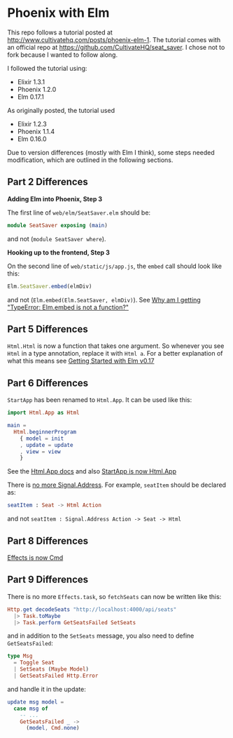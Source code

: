 # Phoenix with Elm

This repo follows a tutorial posted at http://www.cultivatehq.com/posts/phoenix-elm-1. The tutorial comes with an official repo at https://github.com/CultivateHQ/seat_saver. I chose not to fork because I wanted to follow along.

I followed the tutorial using:

* Elixir 1.3.1
* Phoenix 1.2.0
* Elm 0.17.1

As originally posted, the tutorial used

* Elixir 1.2.3
* Phoenix 1.1.4
* Elm 0.16.0

Due to version differences (mostly with Elm I think), some steps needed modification, which are outlined in the following sections.

## Part 2 Differences

__Adding Elm into Phoenix, Step 3__

The first line of `web/elm/SeatSaver.elm` should be:

```elm
module SeatSaver exposing (main)
```

and not (`module SeatSaver where`).

__Hooking up to the frontend, Step 3__

On the second line of `web/static/js/app.js`, the `embed` call should look like this:

```javascript
Elm.SeatSaver.embed(elmDiv)
```

and not (`Elm.embed(Elm.SeatSaver, elmDiv)`). See [Why am I getting "TypeError: Elm.embed is not a function?"](http://faq.elm-community.org/17.html#why-am-i-getting-typeerror-elmembed-is-not-a-function)

## Part 5 Differences

`Html.Html` is now a function that takes one argument. So whenever you see `Html` in a type annotation, replace it with `Html a`. For a better explanation of what this means see [Getting Started with Elm v0.17](https://medium.com/@diamondgfx/getting-started-with-elm-11d7a53b1a78#.pelvp3vbd)

## Part 6 Differences

`StartApp` has been renamed to `Html.App`. It can be used like this:

```elm
import Html.App as Html

main =
  Html.beginnerProgram
    { model = init
    , update = update
    , view = view
    }
```

See the [Html.App docs](http://package.elm-lang.org/packages/elm-lang/html/1.1.0/Html-App) and also [StartApp is now Html.App](https://github.com/elm-lang/elm-platform/blob/master/upgrade-docs/0.17.md#startapp-is-now-htmlapp)

There is [no more Signal.Address](https://github.com/elm-lang/elm-platform/blob/master/upgrade-docs/0.17.md#no-more-signaladdress). For example, `seatItem` should be declared as:

```elm
seatItem : Seat -> Html Action
```

and not `seatItem : Signal.Address Action -> Seat -> Html`

## Part 8 Differences

[Effects is now Cmd](https://github.com/elm-lang/elm-platform/blob/master/upgrade-docs/0.17.md#effects-is-now-cmd)

## Part 9 Differences

There is no more `Effects.task`, so `fetchSeats` can now be written like this:

```elm
Http.get decodeSeats "http://localhost:4000/api/seats"
  |> Task.toMaybe
  |> Task.perform GetSeatsFailed SetSeats
```

and in addition to the `SetSeats` message, you also need to define `GetSeatsFailed`:

```elm
type Msg 
  = Toggle Seat
  | SetSeats (Maybe Model) 
  | GetSeatsFailed Http.Error
```

and handle it in the update:

```elm
update msg model =
  case msg of
    -- ...
    GetSeatsFailed _ ->
      (model, Cmd.none)
```
